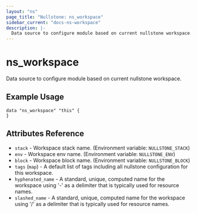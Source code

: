 ```yaml
---
layout: "ns"
page_title: "Nullstone: ns_workspace"
sidebar_current: "docs-ns-workspace"
description: |-
  Data source to configure module based on current nullstone workspace.
---
```


# ns_workspace

Data source to configure module based on current nullstone workspace.

## Example Usage

```hcl
data "ns_workspace" "this" {
}
```

## Attributes Reference

* `stack` - Workspace stack name. (Environment variable: `NULLSTONE_STACK`)
* `env` - Workspace env name. (Environment variable: `NULLSTONE_ENV`)
* `block` - Workspace block name. (Environment variable: `NULLSTONE_BLOCK`)
* `tags` (`map`) - A default list of tags including all nullstone configuration for this workspace.
* `hyphenated_name` - A standard, unique, computed name for the workspace using '-' as a delimiter that is typically used for resource names.
* `slashed_name` - A standard, unique, computed name for the workspace using '/' as a delimiter that is typically used for resource names.